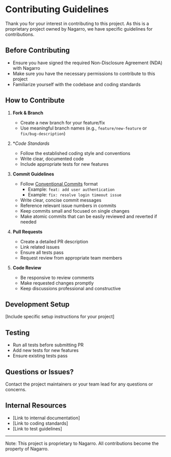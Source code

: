 # Contributing Guidelines

Thank you for your interest in contributing to this project. As this is a proprietary project owned by Nagarro, we have specific guidelines for contributions.

## Before Contributing

- Ensure you have signed the required Non-Disclosure Agreement (NDA) with Nagarro
- Make sure you have the necessary permissions to contribute to this project
- Familiarize yourself with the codebase and coding standards

## How to Contribute

1. **Fork & Branch**
   - Create a new branch for your feature/fix
   - Use meaningful branch names (e.g., `feature/new-feature` or `fix/bug-description`)

2. **Code Standards*
   - Follow the established coding style and conventions
   - Write clear, documented code
   - Include appropriate tests for new features

3. **Commit Guidelines**
   - Follow [Conventional Commits](https://www.conventionalcommits.org/) format
     - Example: `feat: add user authentication`
     - Example: `fix: resolve login timeout issue`
   - Write clear, concise commit messages
   - Reference relevant issue numbers in commits
   - Keep commits small and focused on single changes
   - Make atomic commits that can be easily reviewed and reverted if needed

4. **Pull Requests**
   - Create a detailed PR description
   - Link related issues
   - Ensure all tests pass
   - Request review from appropriate team members

5. **Code Review**
   - Be responsive to review comments
   - Make requested changes promptly
   - Keep discussions professional and constructive

## Development Setup

[Include specific setup instructions for your project]

## Testing

- Run all tests before submitting PR
- Add new tests for new features
- Ensure existing tests pass

## Questions or Issues?

Contact the project maintainers or your team lead for any questions or concerns.

## Internal Resources

- [Link to internal documentation]
- [Link to coding standards]
- [Link to test guidelines]

---

Note: This project is proprietary to Nagarro. All contributions become the property of Nagarro.
